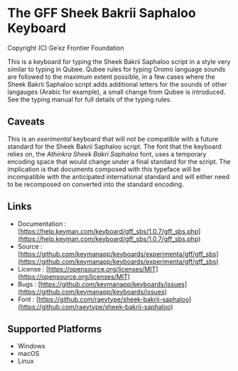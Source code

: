 The GFF Sheek Bakrii Saphaloo Keyboard
======================================

Copyright (C) Geʾez Frontier Foundation

This is a keyboard for typing the Sheek Bakrii Saphaloo script in a style very similar to typing
in Qubee.  Qubee rules for typing Oromo language sounds are followed to the maximum extent possible,
in a few cases where the Sheek Bakrii Saphaloo script adds additional letters for the sounds
of other langauges (Arabic for example), a small change from Qubee is introduced.  See the typing
manual for full details of the typing rules.

Caveats
-------
This is an *exerimental* keyboard that will not be compatible with a future standard for the Sheek Bakrii Saphaloo
script. The font that the keyboard relies on, the  _Athinkra Sheek Bakri Saphaloo_  font, uses a temporary encoding
space that would change under a final standard for the script. The implication is that documents composed with
this typeface will be incompatible with the anticipated international standard and will either need to be
recomposed on converted into the standard encoding.

Links
-----

* Documentation :  [https://help.keyman.com/keyboard/gff_sbs/1.0.7/gff_sbs.php](https://help.keyman.com/keyboard/gff_sbs/1.0.7/gff_sbs.php)
* Source        :  [https://github.com/keymanapp/keyboards/experimenta/gff/gff_sbs](https://github.com/keymanapp/keyboards/experimenta/gff/gff_sbs)
* License       :  [https://opensource.org/licenses/MIT](https://opensource.org/licenses/MIT)
* Bugs          :  [https://github.com/keymanapp/keyboards/issues](https://github.com/keymanapp/keyboards/issues)
* Font          :  [https://github.com/raeytype/sheek-bakrii-saphaloo](https://github.com/raeytype/sheek-bakrii-saphaloo)

Supported Platforms
-------------------
 * Windows
 * macOS
 * Linux
